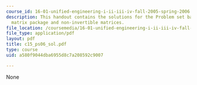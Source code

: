 ```yaml
---
course_id: 16-01-unified-engineering-i-ii-iii-iv-fall-2005-spring-2006
description: This handout contains the solutions for the Problem set based on the
  matrix package and non-invertible matrices.
file_location: /coursemedia/16-01-unified-engineering-i-ii-iii-iv-fall-2005-spring-2006/a580f9044dba6955d8c7a208592c9007_c15_ps06_sol.pdf
file_type: application/pdf
layout: pdf
title: c15_ps06_sol.pdf
type: course
uid: a580f9044dba6955d8c7a208592c9007

---
```

None